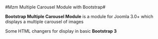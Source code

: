 #Mzm Multiple Carousel Module with Bootstrap#

**Bootstrap Multiple Carousel Module** is a module for Joomla 3.0+ which displays a multiple carousel of images

Some HTML changers for display in basic **Bootstrap 3**